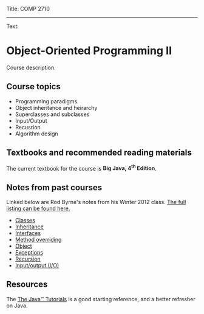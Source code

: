 Title: COMP 2710

----

Text:

# Object-Oriented Programming II

Course description.

## Course topics

- Programming paradigms
- Object inheritance and heirarchy
- Superclasses and subclasses
- Input/Output
- Recusrion
- Algorithm design

## Textbooks and recommended reading materials

The current textbook for the course is **Big Java, 4<sup>th</sup> Edition**.

## Notes from past courses

Linked below are Rod Byrne's notes from his Winter 2012 class. [The full listing can be found here.](http://www.cs.mun.ca/~rod/W12/cs2710/notes/)

- [Classes](http://www.cs.mun.ca/~rod/W12/cs2710/notes/classes/classes.html)
- [Inheritance](http://www.cs.mun.ca/~rod/W12/cs2710/notes/class_inheritance/class_inheritance.html)
- [Interfaces](http://www.cs.mun.ca/~rod/W12/cs2710/notes/interfaces-m/interfaces-m.html)
- [Method overriding](http://www.cs.mun.ca/~rod/W12/cs2710/notes/overriding/overriding.html)
- [Object](http://www.cs.mun.ca/~rod/W12/cs2710/notes/object/object.html)
- [Exceptions](http://www.cs.mun.ca/~rod/W12/cs2710/notes/exceptions/exceptions.html)
- [Recursion](http://www.cs.mun.ca/~rod/W12/cs2710/notes/recursion/recursion.html)
- [Input/output (I/O)](http://www.cs.mun.ca/~rod/W12/cs2710/notes/io/io.html)

## Resources

The [The Java&trade; Tutorials](http://docs.oracle.com/javase/tutorial/java/concepts/index.html) is a good starting reference, and a better refresher on Java.

